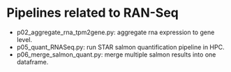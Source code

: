 # Pipelines related to RAN-Seq
* p02_aggregate_rna_tpm2gene.py: aggregate rna expression to gene level.
* p05_quant_RNASeq.py: run STAR salmon quantification pipeline in HPC.
* p06_merge_salmon_quant.py: merge multiple salmon results into one dataframe.
